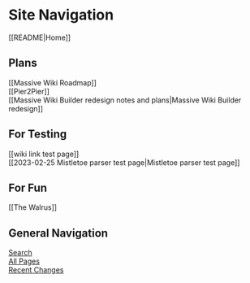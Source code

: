# Site Navigation

[[README|Home]]  

## Plans

[[Massive Wiki Roadmap]]  
[[Pier2Pier]]  
[[Massive Wiki Builder redesign notes and plans|Massive Wiki Builder redesign]]     

## For Testing

[[wiki link test page]]  
[[2023-02-25 Mistletoe parser test page|Mistletoe parser test page]]  

## For Fun

[[The Walrus]]

## General Navigation

[Search](/search.html)  
[All Pages](/all-pages.html)  
[Recent Changes](/recent-pages.html)
